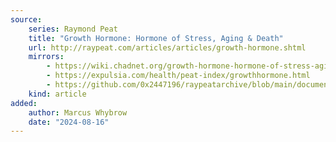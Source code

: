 ```yaml
---
source:
    series: Raymond Peat
    title: "Growth Hormone: Hormone of Stress, Aging & Death"
    url: http://raypeat.com/articles/articles/growth-hormone.shtml
    mirrors:
        - https://wiki.chadnet.org/growth-hormone-hormone-of-stress-aging-and-death
        - https://expulsia.com/health/peat-index/growthhormone.html
        - https://github.com/0x2447196/raypeatarchive/blob/main/documents/raypeat.com/growth-hormone.md
    kind: article 
added:
    author: Marcus Whybrow
    date: "2024-08-16"
---
```

